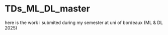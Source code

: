 # TDs_ML_DL_master
here is the work i submited during my semester at uni of bordeaux (ML &amp; DL 2025)
